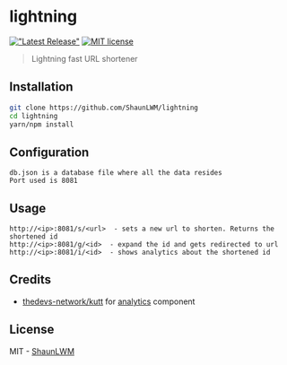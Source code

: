 # lightning

[!["Latest Release"](https://img.shields.io/github/release/ShaunLWM/lightning.svg)](https://github.com/ShaunLWM/lightning/releases/latest)
[![MIT license](https://img.shields.io/badge/license-MIT-green.svg)](https://github.com/ShaunLWM/lightning/blob/master/LICENSE)
> Lightning fast URL shortener

## Installation

```sh
git clone https://github.com/ShaunLWM/lightning
cd lightning
yarn/npm install
```

## Configuration
```
db.json is a database file where all the data resides
Port used is 8081
```

## Usage
```
http://<ip>:8081/s/<url>  - sets a new url to shorten. Returns the shortened id
http://<ip>:8081/g/<id>  - expand the id and gets redirected to url
http://<ip>:8081/i/<id>  - shows analytics about the shortened id
```

## Credits
- [thedevs-network/kutt](https://github.com/thedevs-network/kutt) for [analytics](https://github.com/thedevs-network/kutt/blob/develop/server/controllers/urlController.js#L108) component

## License

MIT - [ShaunLWM](https://github.com/ShaunLWM)